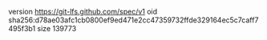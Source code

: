version https://git-lfs.github.com/spec/v1
oid sha256:d78ae03afc1cb0800ef9ed471e2cc47359732ffde329164ec5c7caff7495f3b1
size 139773
